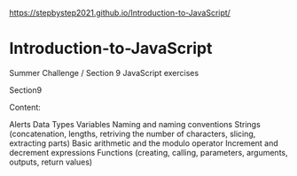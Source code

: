  https://stepbystep2021.github.io/Introduction-to-JavaScript/

# Introduction-to-JavaScript
Summer Challenge / Section 9
JavaScript exercises

Section9

Content:

Alerts
Data Types
Variables
Naming and naming conventions
Strings (concatenation, lengths, retriving the number of characters, slicing, extracting parts)
Basic arithmetic and the modulo operator
Increment and decrement expressions
Functions (creating, calling, parameters, arguments, outputs, return values)
